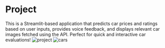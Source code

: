 # Project
This is a Streamlit-based application that predicts car prices and ratings based on user inputs, provides voice feedback, and displays relevant car images fetched using the API. Perfect for quick and interactive car evaluations!
![project](https://github.com/user-attachments/assets/cccd99b0-642f-4dd9-afe7-36db6d0cdfa7)
![cars](https://github.com/user-attachments/assets/9e82b4d4-4888-4999-bfc3-4835563faf5b)
